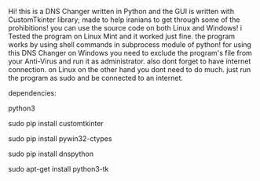 Hi! this is a DNS Changer written in Python and the GUI is written with CustomTkinter library; made to help iranians to get through some of the prohibitions!
you can use the source code on both Linux and Windows!
i Tested the program on Linux Mint and it worked just fine.
the program works by using shell commands in subprocess module of python!
for using this DNS Changer on Windows you need to exclude the program's file from your Anti-Virus and run it as administrator. also dont forget to have internet connection.
on Linux on the other hand you dont need to do much. just run the program as sudo and be connected to an internet.

dependencies:

  python3
  
  sudo pip install customtkinter
  
  sudo pip install pywin32-ctypes
  
  sudo pip install dnspython
  
  sudo apt-get install python3-tk
